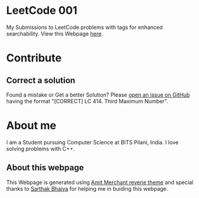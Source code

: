 # LeetCode 001
My Submissions to LeetCode problems with tags for enhanced searchability. View this Webpage [here](https://nil1729.github.io/LEETCODE-001).

# Contribute
## Correct a solution
Found a mistake or Get a better Solution? Please [open an issue on GitHub](https://github.com/nil1729/LEETCODE-001/issues) having the format "[CORRECT] LC 414. Third Maximum Number".

# About me
I am a Student pursuing Computer Science at BITS Pilani, India. I love solving problems with C++.

## About this webpage
This Webpage is generated using [Amit Merchant reverie theme](https://github.com/amitmerchant1990/reverie) and special thanks to [Sarthak Bhaiya](https://github.com/sarthak-sehgal) for helping me in buiding this webpage.
